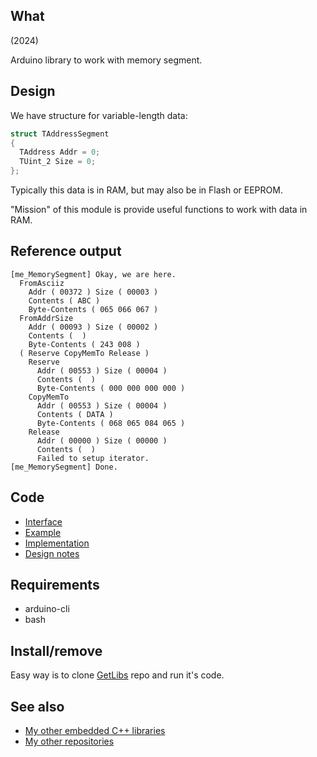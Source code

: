 ## What

(2024)

Arduino library to work with memory segment.


## Design

We have structure for variable-length data:

```C++
struct TAddressSegment
{
  TAddress Addr = 0;
  TUint_2 Size = 0;
};
```

Typically this data is in RAM, but may also be in Flash or EEPROM.

"Mission" of this module is provide useful functions to work with
data in RAM.


## Reference output

```
[me_MemorySegment] Okay, we are here.
  FromAsciiz
    Addr ( 00372 ) Size ( 00003 )
    Contents ( ABC )
    Byte-Contents ( 065 066 067 )
  FromAddrSize
    Addr ( 00093 ) Size ( 00002 )
    Contents (  )
    Byte-Contents ( 243 008 )
  ( Reserve CopyMemTo Release )
    Reserve
      Addr ( 00553 ) Size ( 00004 )
      Contents (  )
      Byte-Contents ( 000 000 000 000 )
    CopyMemTo
      Addr ( 00553 ) Size ( 00004 )
      Contents ( DATA )
      Byte-Contents ( 068 065 084 065 )
    Release
      Addr ( 00000 ) Size ( 00000 )
      Contents (  )
      Failed to setup iterator.
[me_MemorySegment] Done.
```

## Code

* [Interface][Interface]
* [Example][Example]
* [Implementation][Implementation]
* [Design notes][Design notes]


## Requirements

  * arduino-cli
  * bash


## Install/remove

Easy way is to clone [GetLibs][GetLibs] repo and run it's code.


## See also

* [My other embedded C++ libraries][Embedded]
* [My other repositories][Repos]


[Interface]: src/me_MemorySegment.h
[Example]: examples/me_MemorySegment/me_MemorySegment.ino
[Implementation]: src/me_MemorySegment.cpp
[Design notes]: extras/Design%20notes.txt

[me_ManagedMemory]: https://github.com/martin-eden/Embedded-me_ManagedMemory
[me_List]: https://github.com/martin-eden/Embedded-me_List
[me_Menu]: https://github.com/martin-eden/Embedded-me_Menu
[me_RgbStripeConsole]: https://github.com/martin-eden/Embedded-me_RgbStripeConsole

[GetLibs]: https://github.com/martin-eden/Embedded-Framework-GetLibs

[Embedded]: https://github.com/martin-eden/Embedded_Crafts/tree/master/Parts
[Repos]: https://github.com/martin-eden/contents
